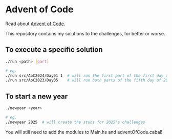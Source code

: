 Advent of Code
==============

Read about [Advent of Code](https://adventofcode.com).

This repository contains my solutions to the challenges, for better or worse.

To execute a specific solution
------------------------------
```bash
./run <path> [part]

# eg.
./run src/AoC2024/Day01 1  # will run the first part of the first day of 2024's challenges
./run src/AoC2023/Day05    # will run both parts of the fifth day of 2023's challenges
```

To start a new year
-------------------
```bash
./newyear <year>

# eg.
./newyear 2025  # will create the stubs for 2025's challenges
```

You will still need to add the modules to Main.hs and adventOfCode.cabal!

